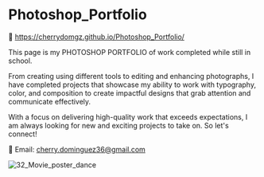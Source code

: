 # Photoshop_Portfolio

🔗 https://cherrydomgz.github.io/Photoshop_Portfolio/

This page is my PHOTOSHOP PORTFOLIO of work completed while still in school.

From creating using different tools to editing and enhancing photographs, I have completed projects that showcase my ability 
to work with typography, color, and composition to create impactful designs that grab attention and communicate effectively.

With a focus on delivering high-quality work that exceeds expectations, I am always looking for new and exciting projects to take on. So let's connect! 

📧 Email: cherry.dominguez36@gmail.com

![32_Movie_poster_dance](https://user-images.githubusercontent.com/105072341/221668045-71f937ab-b302-41d1-b959-76ec0df66fae.jpg)

